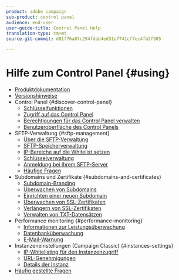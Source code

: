 ```yaml
---
product: adobe campaign
sub-product: control panel
audience: end-user
user-guide-title: Control Panel Help
translation-type: tm+mt
source-git-commit: d81f76a07c294fdab4ed31e7741cf7ec4fb2f985

---
```



# Hilfe zum Control Panel {#using}

+ [Produktdokumentation](control-panel-home.md)
+ [Versionshinweise](release-notes.md)
+ Control Panel {#discover-control-panel}
   + [Schlüsselfunktionen](discover/using/key-features.md)
   + [Zugriff auf das Control Panel](discover/using/accessing-control-panel.md)
   + [Berechtigungen für das Control Panel verwalten](discover/using/managing-permissions.md)
   + [Benutzeroberfläche des Control Panels](discover/using/discovering-the-interface.md)
+ SFTP-Verwaltung {#sftp-management}
   + [Über die SFTP-Verwaltung](sftp/using/about-sftp-management.md)
   + [SFTP-Speicherverwaltung](sftp/using/sftp-storage-management.md)
   + [IP-Bereiche auf die Whitelist setzen](sftp/using/ip-range-whitelisting.md)
   + [Schlüsselverwaltung](sftp/using/key-management.md)
   + [Anmeldung bei Ihrem SFTP-Server](sftp/using/logging-into-sftp-server.md)
   + [Häufige Fragen](sftp/using/common-questions.md)
+ Subdomains und Zertifikate {#subdomains-and-certificates}
   + [Subdomain-Branding](subdomains-certificates/using/subdomains-branding.md)
   + [Überwachen von Subdomains](subdomains-certificates/using/monitoring-subdomains.md)
   + [Einrichten einer neuen Subdomain](subdomains-certificates/using/setting-up-new-subdomain.md)
   + [Überwachen von SSL-Zertifikaten](subdomains-certificates/using/monitoring-ssl-certificates.md)
   + [Verlängern von SSL-Zertifikaten](subdomains-certificates/using/renewing-subdomain-certificate.md)
   + [Verwalten von TXT-Datensätzen](subdomains-certificates/using/managing-txt-records.md)
+ Performance monitoring {#performance-monitoring}
   + [Informationen zur Leistungsüberwachung](performance-monitoring/using/about-performance-monitoring.md)
   + [Datenbanküberwachung](performance-monitoring/using/database-monitoring.md)
   + [E-Mail-Warnung](performance-monitoring/using/email-alerting.md)
+ Instanzeneinstellungen (Campaign Classic) {#instances-settings}
   + [IP-Whitelisting für den Instanzenzugriff](instances-settings/using/ip-whitelisting-instance-access.md)
   + [URL-Genehmigungen](instances-settings/using/url-permissions.md)
   + [Details der Instanz](instances-settings/using/instance-details.md)
+ [Häufig gestellte Fragen](faq.md)
